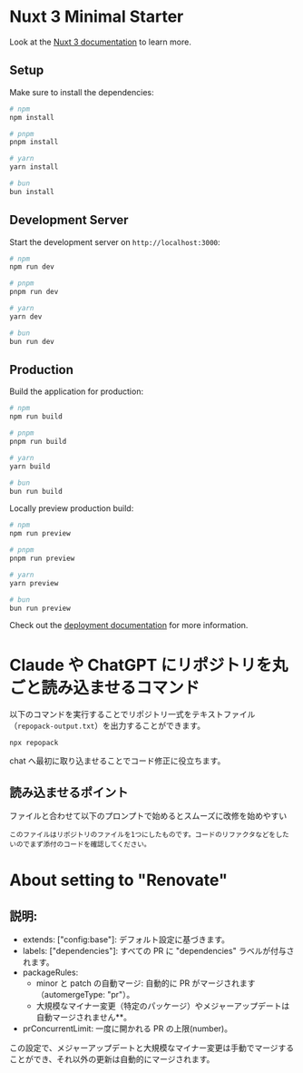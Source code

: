 # Nuxt 3 Minimal Starter

Look at the [Nuxt 3 documentation](https://nuxt.com/docs/getting-started/introduction) to learn more.

## Setup

Make sure to install the dependencies:

```bash
# npm
npm install

# pnpm
pnpm install

# yarn
yarn install

# bun
bun install
```

## Development Server

Start the development server on `http://localhost:3000`:

```bash
# npm
npm run dev

# pnpm
pnpm run dev

# yarn
yarn dev

# bun
bun run dev
```

## Production

Build the application for production:

```bash
# npm
npm run build

# pnpm
pnpm run build

# yarn
yarn build

# bun
bun run build
```

Locally preview production build:

```bash
# npm
npm run preview

# pnpm
pnpm run preview

# yarn
yarn preview

# bun
bun run preview
```

Check out the [deployment documentation](https://nuxt.com/docs/getting-started/deployment) for more information.

# Claude や ChatGPT にリポジトリを丸ごと読み込ませるコマンド

以下のコマンドを実行することでリポジトリ一式をテキストファイル（`repopack-output.txt`）を出力することができます。

```
npx repopack
```

chat へ最初に取り込ませることでコード修正に役立ちます。

## 読み込ませるポイント

ファイルと合わせて以下のプロンプトで始めるとスムーズに改修を始めやすい

```
このファイルはリポジトリのファイルを1つにしたものです。コードのリファクタなどをしたいのでまず添付のコードを確認してください。
```

# About setting to "Renovate"

## 説明:

- extends: ["config:base"]: デフォルト設定に基づきます。
- labels: ["dependencies"]: すべての PR に "dependencies" ラベルが付与されます。
- packageRules:
  - minor と patch の自動マージ: 自動的に PR がマージされます（automergeType: "pr"）。
  - 大規模なマイナー変更（特定のパッケージ）やメジャーアップデートは自動マージされません\*\*。
- prConcurrentLimit: 一度に開かれる PR の上限(number)。

この設定で、メジャーアップデートと大規模なマイナー変更は手動でマージすることができ、それ以外の更新は自動的にマージされます。
